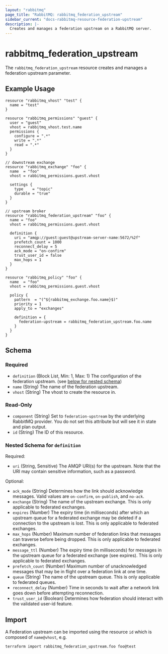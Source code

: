 ```yaml
---
layout: "rabbitmq"
page_title: "RabbitMQ: rabbitmq_federation_upstream"
sidebar_current: "docs-rabbitmq-resource-federation-upstream"
description: |-
  Creates and manages a federation upstream on a RabbitMQ server.
---
```


# rabbitmq\_federation\_upstream

The ``rabbitmq_federation_upstream`` resource creates and manages a federation upstream parameter.

## Example Usage

```hcl
resource "rabbitmq_vhost" "test" {
  name = "test"
}

resource "rabbitmq_permissions" "guest" {
  user = "guest"
  vhost = rabbitmq_vhost.test.name
  permissions {
    configure = ".*"
    write = ".*"
    read = ".*"
  }
}

// downstream exchange
resource "rabbitmq_exchange" "foo" {
  name  = "foo"
  vhost = rabbitmq_permissions.guest.vhost

  settings {
    type    = "topic"
    durable = "true"
  }
}

// upstream broker
resource "rabbitmq_federation_upstream" "foo" {
  name = "foo"
  vhost = rabbitmq_permissions.guest.vhost

  definition {
    uri = "amqp://guest:guest@upstream-server-name:5672/%2f"
    prefetch_count = 1000
    reconnect_delay = 5
    ack_mode = "on-confirm"
    trust_user_id = false
    max_hops = 1
  }
}

resource "rabbitmq_policy" "foo" {
  name  = "foo"
  vhost = rabbitmq_permissions.guest.vhost

  policy {
    pattern  = "(^${rabbitmq_exchange.foo.name}$)"
    priority = 1
    apply_to = "exchanges"

    definition = {
      federation-upstream = rabbitmq_federation_upstream.foo.name
    }
  }
}

```

<!-- schema generated by tfplugindocs -->
## Schema

### Required

- `definition` (Block List, Min: 1, Max: 1) The configuration of the federation upstream. (see [below for nested schema](#nestedblock--definition))
- `name` (String) The name of the federation upstream.
- `vhost` (String) The vhost to create the resource in.

### Read-Only

- `component` (String) Set to `federation-upstream` by the underlying RabbitMQ provider. You do not set this attribute but will see it in state and plan output.
- `id` (String) The ID of this resource.

<a id="nestedblock--definition"></a>
### Nested Schema for `definition`

Required:

- `uri` (String, Sensitive) The AMQP URI(s) for the upstream. Note that the URI may contain sensitive information, such as a password.

Optional:

- `ack_mode` (String) Determines how the link should acknowledge messages. Valid values are `on-confirm`, `on-publish`, and `no-ack`.
- `exchange` (String) The name of the upstream exchange. This is only applicable to federated exchanges.
- `expires` (Number) The expiry time (in milliseconds) after which an upstream queue for a federated exchange may be deleted if a connection to the upstream is lost. This is only applicable to federated exchanges.
- `max_hops` (Number) Maximum number of federation links that messages can traverse before being dropped. This is only applicable to federated exchanges.
- `message_ttl` (Number) The expiry time (in milliseconds) for messages in the upstream queue for a federated exchange (see expires). This is only applicable to federated exchanges.
- `prefetch_count` (Number) Maximum number of unacknowledged messages that may be in flight over a federation link at one time.
- `queue` (String) The name of the upstream queue. This is only applicable to federated queues.
- `reconnect_delay` (Number) Time in seconds to wait after a network link goes down before attempting reconnection.
- `trust_user_id` (Boolean) Determines how federation should interact with the validated user-id feature.

## Import

A Federation upstream can be imported using the resource `id` which is composed of `name@vhost`, e.g.

```sh
terraform import rabbitmq_federation_upstream.foo foo@test
```
